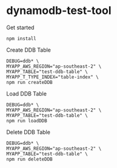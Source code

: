 # dynamodb-test-tool
Get started
```
npm install
```


Create DDB Table
```
DEBUG=ddb* \
MYAPP_AWS_REGION="ap-southeast-2" \
MYAPP_TABLE="test-ddb-table" \
MYAPP_T_TYPE_INDEX="table-index" \
npm run createDDB
```

Load DDB Table
```
DEBUG=ddb* \
MYAPP_AWS_REGION="ap-southeast-2" \
MYAPP_TABLE="test-ddb-table" \
npm run loadDDB
```

Delete DDB Table
```
DEBUG=ddb* \
MYAPP_AWS_REGION="ap-southeast-2" \
MYAPP_TABLE="test-ddb-table" \
npm run deleteDDB
```